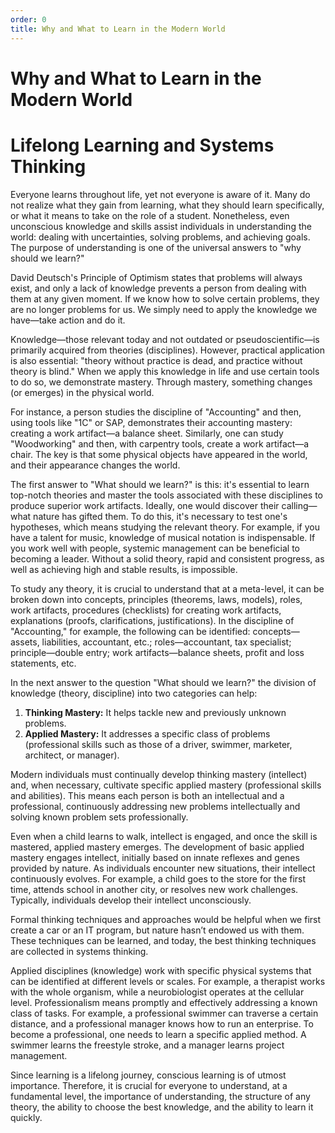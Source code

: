 ```yaml
---
order: 0
title: Why and What to Learn in the Modern World
---
```


# Why and What to Learn in the Modern World

# Lifelong Learning and Systems Thinking

Everyone learns throughout life, yet not everyone is aware of it. Many do not realize what they gain from learning, what they should learn specifically, or what it means to take on the role of a student. Nonetheless, even unconscious knowledge and skills assist individuals in understanding the world: dealing with uncertainties, solving problems, and achieving goals. The purpose of understanding is one of the universal answers to "why should we learn?"

David Deutsch's Principle of Optimism states that problems will always exist, and only a lack of knowledge prevents a person from dealing with them at any given moment. If we know how to solve certain problems, they are no longer problems for us. We simply need to apply the knowledge we have—take action and do it.

Knowledge—those relevant today and not outdated or pseudoscientific—is primarily acquired from theories (disciplines). However, practical application is also essential: "theory without practice is dead, and practice without theory is blind." When we apply this knowledge in life and use certain tools to do so, we demonstrate mastery. Through mastery, something changes (or emerges) in the physical world.

For instance, a person studies the discipline of "Accounting" and then, using tools like "1C" or SAP, demonstrates their accounting mastery: creating a work artifact—a balance sheet. Similarly, one can study "Woodworking" and then, with carpentry tools, create a work artifact—a chair. The key is that some physical objects have appeared in the world, and their appearance changes the world.

The first answer to "What should we learn?" is this: it's essential to learn top-notch theories and master the tools associated with these disciplines to produce superior work artifacts. Ideally, one would discover their calling—what nature has gifted them. To do this, it's necessary to test one's hypotheses, which means studying the relevant theory. For example, if you have a talent for music, knowledge of musical notation is indispensable. If you work well with people, systemic management can be beneficial to becoming a leader. Without a solid theory, rapid and consistent progress, as well as achieving high and stable results, is impossible.

To study any theory, it is crucial to understand that at a meta-level, it can be broken down into concepts, principles (theorems, laws, models), roles, work artifacts, procedures (checklists) for creating work artifacts, explanations (proofs, clarifications, justifications). In the discipline of "Accounting," for example, the following can be identified: concepts—assets, liabilities, accountant, etc.; roles—accountant, tax specialist; principle—double entry; work artifacts—balance sheets, profit and loss statements, etc.

In the next answer to the question "What should we learn?" the division of knowledge (theory, discipline) into two categories can help:

1. **Thinking Mastery:** It helps tackle new and previously unknown problems.
2. **Applied Mastery:** It addresses a specific class of problems (professional skills such as those of a driver, swimmer, marketer, architect, or manager).

Modern individuals must continually develop thinking mastery (intellect) and, when necessary, cultivate specific applied mastery (professional skills and abilities). This means each person is both an intellectual and a professional, continuously addressing new problems intellectually and solving known problem sets professionally. 

Even when a child learns to walk, intellect is engaged, and once the skill is mastered, applied mastery emerges. The development of basic applied mastery engages intellect, initially based on innate reflexes and genes provided by nature. As individuals encounter new situations, their intellect continuously evolves. For example, a child goes to the store for the first time, attends school in another city, or resolves new work challenges. Typically, individuals develop their intellect unconsciously.

Formal thinking techniques and approaches would be helpful when we first create a car or an IT program, but nature hasn’t endowed us with them. These techniques can be learned, and today, the best thinking techniques are collected in systems thinking.

Applied disciplines (knowledge) work with specific physical systems that can be identified at different levels or scales. For example, a therapist works with the whole organism, while a neurobiologist operates at the cellular level. Professionalism means promptly and effectively addressing a known class of tasks. For example, a professional swimmer can traverse a certain distance, and a professional manager knows how to run an enterprise. To become a professional, one needs to learn a specific applied method. A swimmer learns the freestyle stroke, and a manager learns project management.

Since learning is a lifelong journey, conscious learning is of utmost importance. Therefore, it is crucial for everyone to understand, at a fundamental level, the importance of understanding, the structure of any theory, the ability to choose the best knowledge, and the ability to learn it quickly.